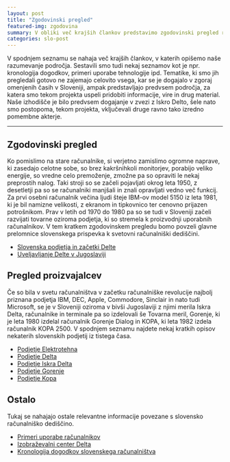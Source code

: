 ```yaml
---
layout: post
title: "Zgodovinski pregled"
featured-img: zgodovina
summary: V obliki več krajših člankov predstavimo zgodovinski pregled razvoja računalništva na področju Slovenije.
categories: slo-post
---
```


V spodnjem seznamu se nahaja več krajših člankov, v katerih opišemo naše razumevanje področja. Sestavili smo tudi nekaj seznamov kot je npr. kronologija dogodkov, primeri uporabe tehnologije ipd. Tematike, ki smo jih pregledali gotovo ne zajemajo celovito vsega, kar se je dogajalo v zgoraj omenjenih časih v Sloveniji, ampak predstavljajo predvsem področja, za katera smo tekom projekta uspeli pridobiti informacije, vire in drug material. Naše izhodišče je bilo predvsem dogajanje v zvezi z Iskro Delto, šele nato smo postopoma, tekom projekta, vključevali druge ravno tako izredno pomembne akterje.

-----

## Zgodovinski pregled

Ko pomislimo na stare računalnike, si verjetno zamislimo ogromne naprave, ki zasedajo celotne sobe, so brez kakršnihkoli monitorjev, porabijo veliko energije, so vredne celo premoženje, zmožne pa so opraviti le nekaj preprostih nalog. Taki stroji so se začeli pojavljati okrog leta 1950, z desetletji pa so se računalniki manjšali in znali opravljati vedno več funkcij. Za prvi osebni računalnik večina ljudi šteje IBM-ov model 5150 iz leta 1981, ki je bil namizne velikosti, z ekranom in tipkovnico ter cenovno prijazen potrošnikom. Prav v letih od 1970 do 1980 pa so se tudi v Sloveniji začeli razvijati tovarne oziroma podjetja, ki so stremela k proizvodnji uporabnih računalnikov. V tem kratkem zgodovinskem pregledu bomo povzeli glavne prelomnice slovenskega prispevka k svetovni računalniški dediščini.


- [Slovenska podjetja in začetki Delte](../zgodovina/slovenska_podjetja)
- [Uveljavljanje Delte v Jugoslaviji](../zgodovina/uveljavljanje_delte_v_jugoslaviji)
<!---- [Uveljavljanje Delte v svetu](../zgodovina/uveljavljanje_delte_v_svetu)-->
<!---- [Zahod levo, Vzhod desno in Iskra Delta vmes](../zgodovina/zahod_levo_vzhod_desno_in_iskra_delta_vmes)-->
<!---- [Propad Iskre Delte](../zgodovina/propad_iskre_delte)-->
<!---- [Zaključek](../zgodovina/zakljucek)-->

## Pregled proizvajalcev

Če so bila v svetu računalništva v začetku računalniške revolucije najbolj priznana podjetja IBM, DEC, Apple, Commodore, Sinclair in nato tudi Microsoft, se je v Sloveniji oziroma v bivši Jugoslaviji z njimi merila Iskra Delta, računalnike in terminale pa so izdelovali še Tovarna meril, Gorenje, ki je leta 1980 izdelal računalnik Gorenje Dialog in KOPA, ki leta 1982 izdela računalnik KOPA 2500. V spodnjem seznamu najdete nekaj kratkih opisov nekaterih slovenskih podjetij iz tistega časa.

 - [Podjetje Elektrotehna](../zgodovina/elektrotehna)
 - [Podjetje Delta](../zgodovina/delta)
 - [Podjetje Iskra Delta](../zgodovina/iskra_Delta)
 - [Podjetje Gorenje](../zgodovina/gorenje)
 - [Podjetje Kopa](../zgodovina/kopa)
 
## Ostalo
 
Tukaj se nahajajo ostale relevantne informacije povezane s slovensko računalniško dediščino.
 
 - [Primeri uporabe računalnikov](../zgodovina/primeri_uporabe)
 - [Izobraževalni center Delta](../zgodovina/izob_center_delta)
 - [Kronologija dogodkov slovenskega računalništva](../zgodovina/kronologija)
